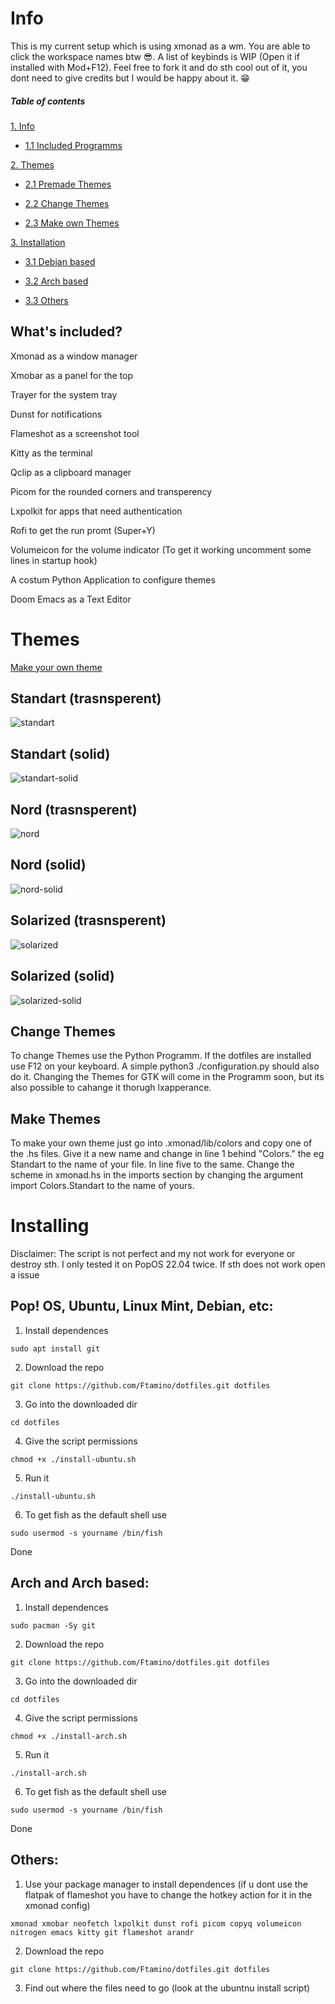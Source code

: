 # Info

This is my current setup which is using xmonad as a wm. You are able to click the workspace names btw 😎. A list of keybinds is WIP (Open it if installed with Mod+F12). Feel free to fork it and do sth cool out of it, you dont need to give credits but I would be happy about it. 😁

##### Table of contents
[1. Info](https://github.com/Ftamino/dotfiles#info)

* [1.1 Included Programms](https://github.com/Ftamino/dotfiles#whats-included)
  
[2. Themes](https://github.com/Ftamino/dotfiles#themes)

*  [2.1 Premade Themes](https://github.com/Ftamino/dotfiles#standart-trasnsperent)
  
*  [2.2 Change Themes](https://github.com/Ftamino/dotfiles#change-themes)
  
*  [2.3 Make own Themes](https://github.com/Ftamino/dotfiles#make-themes)

[3. Installation](https://github.com/Ftamino/dotfiles#installing)

*  [3.1 Debian based](https://github.com/Ftamino/dotfiles#pop-os-ubuntu-linux-mint-debian-etc)

*  [3.2 Arch based](https://github.com/Ftamino/dotfiles#arch-and-arch-based)

*  [3.3 Others](https://github.com/Ftamino/dotfiles#others)

## What's included?

Xmonad as a window manager 

Xmobar as a panel for the top 

Trayer for the system tray

Dunst for notifications

Flameshot as a screenshot tool

Kitty as the terminal

Qclip as a clipboard manager

Picom for the rounded corners and transperency

Lxpolkit for apps that need authentication

Rofi to get the run promt (Super+Y)

Volumeicon for the volume indicator (To get it working uncomment some lines in startup hook)

A costum Python Application to configure themes

Doom Emacs as a Text Editor

# Themes

[Make your own theme](https://github.com/Ftamino/dotfiles#themeing)
  ## Standart (trasnsperent)
  ![standart](https://user-images.githubusercontent.com/83065176/173049288-e32979f1-a706-4b0f-8a14-1b4ea4ef4505.png)
  ## Standart (solid)
  ![standart-solid](https://user-images.githubusercontent.com/83065176/173049614-06468254-c50d-4831-a302-60686fdaaaf3.png)
  ## Nord (trasnsperent)
 ![nord](https://user-images.githubusercontent.com/83065176/173049724-bdbab4e6-6eaf-46bf-b14f-f7a518a60821.png)
  ## Nord (solid)
  ![nord-solid](https://user-images.githubusercontent.com/83065176/173049916-c36141db-75a1-4a72-a15a-11278ab03eb5.png)
  ## Solarized (trasnsperent)
![solarized](https://user-images.githubusercontent.com/83065176/173050234-bdd0d3ca-fb55-4111-9ae0-d849908fe4c4.png)
  ## Solarized (solid)
![solarized-solid](https://user-images.githubusercontent.com/83065176/173050299-9793d395-2830-46a7-8091-1e1c7c360927.png)

## Change Themes

To change Themes use the Python Programm. If the dotfiles are installed use F12 on your keyboard. A simple python3 ./configuration.py should also do it. Changing the Themes for GTK will come in the Programm soon, but its also possible to cahange it thorugh lxapperance.

## Make Themes

To make your own theme just go into .xmonad/lib/colors and copy one of the .hs files. Give it a new name and change in line 1 behind "Colors." the eg Standart to the name of your file. In line five to the same. Change the scheme in xmonad.hs in the imports section by changing the argument import Colors.Standart to the name of yours.
 
# Installing 
Disclaimer: The script is not perfect and my not work for everyone or destroy sth. I only tested it on PopOS 22.04 twice. If sth does not work open a issue

## Pop! OS, Ubuntu, Linux Mint, Debian, etc:
 1. Install dependences
```
sudo apt install git
```
 2. Download the repo
```
git clone https://github.com/Ftamino/dotfiles.git dotfiles
```
 3. Go into the downloaded dir
```
cd dotfiles
```
 4. Give the script permissions 
```
chmod +x ./install-ubuntu.sh
```
 5. Run it
```
./install-ubuntu.sh
```
6. To get fish as the default shell use
```
sudo usermod -s yourname /bin/fish
```

 Done
 
## Arch and Arch based:

 1. Install dependences
```
sudo pacman -Sy git
```
 2. Download the repo
```
git clone https://github.com/Ftamino/dotfiles.git dotfiles
```
 3. Go into the downloaded dir
```
cd dotfiles
```
 4. Give the script permissions 
```
chmod +x ./install-arch.sh
```
 5. Run it
```
./install-arch.sh
```
6. To get fish as the default shell use
```
sudo usermod -s yourname /bin/fish
```

 Done

## Others:
 1. Use your package manager to install dependences (if u dont use the flatpak of flameshot you have to change the hotkey action for it in the xmonad config)
 ```
 xmonad xmobar neofetch lxpolkit dunst rofi picom copyq volumeicon nitrogen emacs kitty git flameshot arandr
 ```
 2. Download the repo
 ```
 git clone https://github.com/Ftamino/dotfiles.git dotfiles
 ```
 3. Find out where the files need to go (look at the ubuntnu install script)

